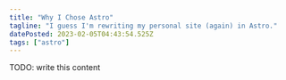 ```yaml
---
title: "Why I Chose Astro"
tagline: "I guess I'm rewriting my personal site (again) in Astro."
datePosted: 2023-02-05T04:43:54.525Z
tags: ["astro"]
---
```


TODO: write this content